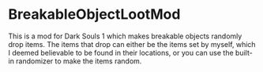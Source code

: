 # BreakableObjectLootMod

This is a mod for Dark Souls 1 which makes breakable objects randomly drop items. The items that drop can either be the items set by myself, which I deemed believable to be found in their locations, or you can use the built-in randomizer to make the items random.
